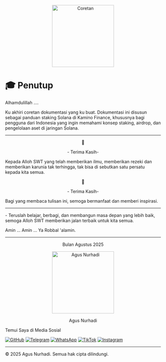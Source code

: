 

<p align="center">
  <img src="https://ik.imagekit.io/izrespquy/tutup.jpg" alt="Coretan" width="200"/>
</p>

# 🎓 Penutup

Alhamdulillah .... 
<p>Ku akhiri coretan dokumentasi yang ku buat.
Dokumentasi ini disusun sebagai panduan staking Solana di Kamino Finance, khususnya bagi pengguna dari Indonesia yang ingin memahami konsep staking, airdrop, dan pengelolaan aset di jaringan Solana.</p>

---

<p><center>🙏</center></P>
<p><center>- Terima Kasih- </center></p>
  Kepada Alloh SWT yang telah memberikan ilmu, memberikan rezeki dan memberikan karunia tak terhingga, tak bisa di sebutkan satu persatu kepada kita semua.
 <p><center>🙏</center></p> 
<p><center>- Terima Kasih- </center></p> Bagi yang membaca tulisan ini, semoga bermanfaat dan memberi inspirasi.

---  
<p> - Teruslah belajar, berbagi, dan membangun masa depan yang lebih baik, semoga Alloh SWT memberikan jalan terbaik untuk kita semua. </p>
<p> Amin ... Amin ... Ya Robbal 'alamin.</p>


---

<p><center>Bulan Agustus 2025</center></p>

<p align="center">
  <img src="https://ik.imagekit.io/izrespquy/an.jpg" alt="Agus Nurhadi" width="200"/>
</p>

<center>Agus Nurhadi</center>

Temui Saya di Media Sosial

[![GitHub](https://img.shields.io/badge/GitHub-181717?style=for-the-badge&logo=github&logoColor=white)](https://github.com/agusplay)
[![Telegram](https://img.shields.io/badge/Telegram-2CA5E0?style=for-the-badge&logo=telegram&logoColor=white)](https://t.me/Agusnurhadi23)
[![WhatsApp](https://img.shields.io/badge/WhatsApp-25D366?style=for-the-badge&logo=whatsapp&logoColor=white)](https://wa.me/6285607330087)
[![TikTok](https://img.shields.io/badge/TikTok-000000?logo=tiktok&logoColor=white)](https://www.tiktok.com/@agus_nurhadi)
[![Instagram](https://img.shields.io/badge/Instagram-E4405F?logo=instagram&logoColor=white)](https://www.instagram.com/agus_selfie)

---

© 2025 Agus Nurhadi. Semua hak cipta dilindungi.










